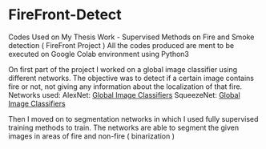 # FireFront-Detect
Codes Used on My Thesis Work - Supervised Methods on Fire and Smoke detection ( FireFront Project )
All the codes produced are ment to be executed on Google Colab environment using Python3


On first part of the project I worked on a global image classifier using different networks. The objective was to detect if a certain image contains fire or not, not giving any information about the localization of that fire.
Networks used:
AlexNet: [Global Image Classifiers](AlexNet.pythn)
SqueezeNet: [Global Image Classifiers](SqueezeNet.pythn)

Then I moved on to segmentation networks in which I used fully supervised training methods to train. The networks are able to segment the 
given images in areas of fire and non-fire ( binarization )

